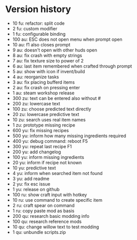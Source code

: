
# Version history

- 10 fu: refactor: split code
- 2 fu: custom modifier
- 1 fu: configurable binding
- 100 au: ESC does not open menu when prompt open
- 10 au: f1 also closes prompt
- 9 au: doesn't open with other huds open
- 8 au: fix crash with empty strings
- 7 au: fix texture size to power of 2
- 6 au: last item remembered when crafted through prompt
- 5 au: show with icon if invent/build
- 4 au: reorganize tasks
- 3 au: fix placing bufferd items
- 2 au: fix crash on pressing enter
- 1 au: steam workshop release
- 300 zu: text can be entered also without #
- 200 zu: lowercase text
- 100 zu: choose predicted text directly
- 20 zu: lowercase predictive text
- 10 zu: search uses real item names
- 1 zu: prototype missing recipe
- 600 yu: fix missing recipes
- 500 yu: inform how many missing ingredients required
- 400 yu: debug command: reboot F5
- 300 yu: repeat last recipe F1
- 200 yu: add changelog
- 100 yu: inform missing ingredients
- 20 yu: inform if recipe not known
- 10 yu: predictive text
- 4 yu: inform when searched item not found
- 3 yu: add readme
- 2 yu: fix esc issue
- 1 yu: release on github
- 100 ru: show craft input with hotkey
- 10 ru: use command to create specific item
- 2 ru: craft spear on command
- 1 ru: copy paste mod as basis
- 200 qu: research basic modding info
- 100 qu: research reference mods
- 10 qu: change willow text to test modding
- 1 qu: unbundle scripts.zip
